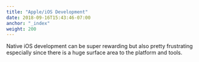 ```yaml
---
title: "Apple/iOS Development"
date: 2018-09-16T15:43:46-07:00
anchor: "_index"
weight: 200
---
```


Native iOS development can be super rewarding but also pretty frustrating especially since there is a huge surface area to the platform and tools.